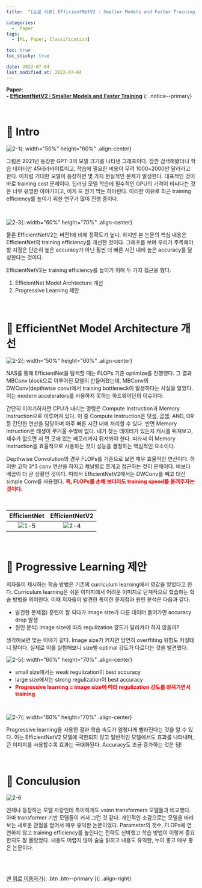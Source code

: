 ```yaml
---
title:  "[논문 리뷰] EfficientNetV2 : Smaller Models and Faster Training" 

categories:
  -  Paper
tags:
  - [ML, Paper, Classification]

toc: true
toc_sticky: true

date: 2022-07-04
last_modified_at: 2022-07-04
---
```


**Paper: <br>- [EfficientNetV2 : Smaller Models and Faster Training](https://github.com/inhopp/inhopp/files/9034479/EfficientNetV2.pdf)**
{: .notice--primary}


<br>

# 🚀 Intro

![2-1](https://user-images.githubusercontent.com/96368476/177173495-d1a28fa6-4264-4270-8a01-71c34c028e84.png){: width="50%" height="60%" .align-center}

그림은 2021년 등장한 GPT-3의 모델 크기를 나타낸 그래프이다. 잠깐 검색해봤더니 학습 데이터만 45테라바이트이고, 학습에 필요한 비용이 무려 1000~2000만 달러라고 한다. 이처럼 거대한 모델이 등장하면 몇 가지 현실적인 문제가 발생한다. 대표적인 것이 바로 training cost 문제이다. 딥러닝 모델 학습에 필수적인 GPU의 가격이 비싸다는 것은 너무 유명한 이야기이고, 이게 또 전기 먹는 하마란다. 이러한 이유로 최근 training efficiency를 높이기 위한 연구가 많이 진행 중이다.

<br>

![2-3](https://user-images.githubusercontent.com/96368476/177174783-54ea2348-0bd7-4f6f-84a1-61dbeceb654a.png){: width="60%" height="70%" .align-center}

물론 EfficientNetV2는 버전1에 비해 정확도가 높다. 하지만 본 논문의 핵심 내용은 EfficientNet의 training efficiency를 개선한 것이다. 그래프를 보며 우리가 주목해야 할 지점은 단순히 높은 accuracy가 아닌 훨씬 더 빠른 시간 내에 높은 accuracy를 달성한다는 것이다. <br>

EfficientNetV2는 training efficiency를 높이기 위해 두 가지 접근을 했다.
1. EfficientNet Model Archtecture 개선
2. Progressive Learning 제안



<br>




# 🚀 EfficientNet Model Architecture 개선

![2-2](https://user-images.githubusercontent.com/96368476/177177050-f6979b32-2091-4d4d-962d-2498c0e5fc6c.png){: width="50%" height="60%" .align-center}

NAS를 통해 EfficientNet을 탐색할 때는 FLOPs 기준 optimize를 진행했다. 그 결과 MBConv block으로 이루어진 모델이 만들어졌는데, MBConv의 DWConv(depthwise conv)에서 training bottleneck이 발생하다는 사실을 알았다. 이는 modern accelerators를 사용하지 못하는 하드웨어단의 이슈이다. <br>

간단히 이야기하자면 CPU가 내리는 명령은 Compute Instruction과 Memory Instruction으로 이루어져 있다. 이 중 Compute Instruction은 덧셈, 곱셈, AND, OR 등 간단한 연산을 담당하며 아주 빠른 시간 내에 처리할 수 있다. 반면 Memory Intruction은 태생이 무거울 수밖에 없다. 내가 찾는 데이터가 있는지 캐시를 뒤져보고, 재수가 없으면 저 먼 곳에 있는 메모리까지 뒤져봐야 한다. 따라서 이 Memory Instruction을 효율적으로 사용하는 것이 성능을 결정하는 핵심적인 요소이다. <br>

Depthwise Convolution의 경우 FLOPs를 기준으로 보면 매우 효율적인 연산이다. 하지만 고작 3*3 conv 연산을 하자고 채널별로 쪼개고 접근하는 것이 문제이다. 배보다 배꼽이 더 큰 상황인 것이다. 따라서 EfficientNetV2에서는 DWConv를 빼고 대신 simple Conv를 사용했다. **<span style="color:red">즉, FLOPs를 손해 보더라도 training speed를 올려주자는 것이다.</span>**


<br>

| EfficientNet | EfficientNetV2 |
|:-:|:-:|
| ![1-5](https://user-images.githubusercontent.com/96368476/177021487-a9cb5b3f-5f14-48b8-832b-70deaaced979.png) | ![2-4](https://user-images.githubusercontent.com/96368476/177177056-71246f3b-d504-4eef-a902-6ef8f4534b71.png) |


<br>



# 🚀 Progressive Learning 제안

저자들이 제시하는 학습 방법은 기존의 curriculum learning에서 영감을 얻었다고 한다. Curriculum learning은 쉬운 이미지에서 어려운 이미지로 단계적으로 학습하는 학습 방법을 의미한다. 이때 저자들이 발견한 특이한 문제점과 원인 분석은 다음과 같다.

- 발견한 문제점) 훈련이 잘 되다가 image size가 다른 데이터 들어가면 accuracy drop 발생
- 원인 분석) image size에 따라 regulization 강도가 달라져야 하지 않을까?


생각해보면 맞는 이야기 같다. Image size가 커지면 당연히 overffiting 위험도 커질테니 말이다. 실제로 이를 실험해보니 size별 optimal 강도가 다르다는 것을 발견했다.

![2-5](https://user-images.githubusercontent.com/96368476/177182768-bf0f2819-d392-4006-b33d-7c6d8b00e806.png){: width="60%" height="70%" .align-center}

- small size에서는 weak regulization이 best accuracy
- large size에서는 strong regulization이 best accuracy
- **<span style="color:red">Progressive learning = image size에 따라 regulization 강도를 바꿔가면서 training</span>**


<br>


![2-7](https://user-images.githubusercontent.com/96368476/177182762-9d60bd52-da54-4041-bea5-8e573041c746.png){: width="60%" height="70%" .align-center}

Progressive learning을 사용한 결과 학습 속도가 엄청나게 빨라진다는 것을 알 수 있다. 이는 EfficientNetV2 모델에 국한되지 않고 일반적인 모델에서도 효과를 나타내며, 큰 이미지를 사용할수록 효과는 극대화된다. Accuracy도 조금 증가하는 것은 덤!




<br>


# 🚀 Conculusion

![2-6](https://user-images.githubusercontent.com/96368476/177182770-e3ebcd7a-5608-4801-ac59-51d12b984410.png)

언제나 등장하는 모델 자랑인데 특이하게도 vsion transformers 모델들과 비교했다. 아마 transformer 기반 모델들이 커서 그런 것 같다. 개인적인 소감으로는 모델을 바라보는 새로운 관점을 얻어서 매우 유익한 논문이었다. Parameter의 갯수, FLOPs에 연연하지 않고 training efficiency를 높인다는 전략도 신박했고 학습 방법이 이렇게 중요한지도 잘 몰랐었다. 내용도 어렵지 않아 술술 읽히고 내용도 유익한, 누이 좋고 매부 좋은 논문이다.



<br>
<br>



[맨 위로 이동하기](#){: .btn .btn--primary }{: .align-right}